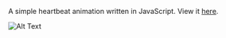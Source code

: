 A simple heartbeat animation written in JavaScript. View it [here](http://codepen.io/MargNation/full/VPjwoZ/). <p>
![Alt Text](https://margnation.github.io/Heartbeat.gif)
 
